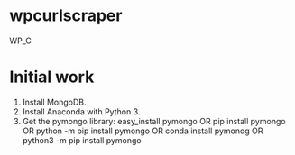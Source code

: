 # wpcurlscraper
WP_C
# Initial work
1. Install MongoDB.
2. Install Anaconda with Python 3.
3. Get the pymongo library:
easy_install pymongo
OR
pip install pymongo
OR
python -m pip install pymongo
OR
conda install pymonog
OR
python3 -m pip install pymongo
